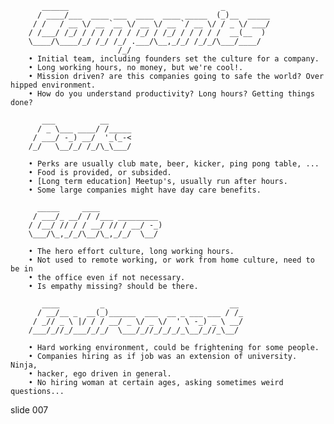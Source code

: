            ______                                  _
          / ____/___  ____ ___  ____  ____ _____  (_)__  _____
         / /   / __ \/ __ `__ \/ __ \/ __ `/ __ \/ / _ \/ ___/
        / /___/ /_/ / / / / / / /_/ / /_/ / / / / /  __(__  )
        \____/\____/_/ /_/ /_/ .___/\__,_/_/ /_/_/\___/____/
                            /_/
        • Initial team, including founders set the culture for a company.
        • Long working hours, no money, but we're cool!.
        • Mission driven? are this companies going to safe the world? Over hipped environment.
        • How do you understand productivity? Long hours? Getting things done?

           ___          __
          / _ \___ ____/ /_____
         / ___/ -_) __/  '_(_-<
        /_/   \__/_/ /_/\_\___/

        • Perks are usually club mate, beer, kicker, ping pong table, ...
        • Food is provided, or subsided.
        • [Long term education] Meetup's, usually run after hours.
        • Some large companies might have day care benefits.

          _____     ____
         / ___/_ __/ / /___ _________
        / /__/ // / / __/ // / __/ -_)
        \___/\_,_/_/\__/\_,_/_/  \__/

        • The hero effort culture, long working hours.
        • Not used to remote working, or work from home culture, need to be in
        • the office even if not necessary.
        • Is empathy missing? should be there.

           ____         _                            __
          / __/__ _  __(_)______  ___  __ _ ___ ___ / /_
         / _// _ \ |/ / / __/ _ \/ _ \/  ' \ -_) _ \ __/
        /___/_//_/___/_/_/  \___/_//_/_/_/_\__/_//_\__/

        • Hard working environment, could be frightening for some people.
        • Companies hiring as if job was an extension of university. Ninja,
        • hacker, ego driven in general.
        • No hiring woman at certain ages, asking sometimes weird questions...

















































































slide 007
